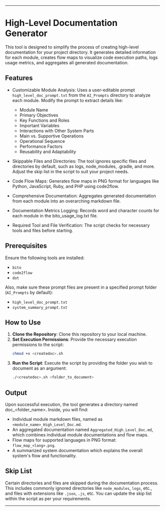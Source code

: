 
---

# High-Level Documentation Generator

This tool is designed to simplify the process of creating high-level documentation for your project directory. It generates detailed information for each module, creates flow maps to visualize code execution paths, logs usage metrics, and aggregates all generated documentation.

## Features

- Customizable Module Analysis: Uses a user-editable prompt `high_level_doc_prompt.txt` from the `AI_Prompts` directory to analyze each module. Modify the prompt to extract details like:
   - Module Name
   - Primary Objectives
   - Key Functions and Roles
   - Important Variables
   - Interactions with Other System Parts
   - Main vs. Supportive Operations
   - Operational Sequence
   - Performance Factors
   - Reusability and Adaptability
- Skippable Files and Directories: The tool ignores specific files and directories by default, such as logs, node_modules, .gradle, and more. Adjust the skip list in the script to suit your project needs.

- Code Flow Maps: Generates flow maps in PNG format for languages like Python, JavaScript, Ruby, and PHP using code2flow.

- Comprehensive Documentation: Aggregates generated documentation from each module into an overarching markdown file.

- Documentation Metrics Logging: Records word and character counts for each module in the bito_usage_log.txt file.

- Required Tool and File Verification: The script checks for necessary tools and files before starting.

## Prerequisites

Ensure the following tools are installed:

- `bito`
- `code2flow`
- `dot`

Also, make sure these prompt files are present in a specified prompt folder (`AI_Prompts` by default):

- `high_level_doc_prompt.txt`
- `system_summary_prompt.txt`

## How to Use

1. **Clone the Repository**: Clone this repository to your local machine.
2. **Set Execution Permissions**: Provide the necessary execution permissions to the script:
   ```bash
   chmod +x <createdoc>.sh
   ```
3. **Run the Script**: Execute the script by providing the folder you wish to document as an argument:
   ```bash
   ./<createdoc>.sh <folder_to_document>
   ```

## Output

Upon successful execution, the tool generates a directory named doc_<folder_name>. Inside, you will find:

- Individual module markdown files, named as `<module_name>_High_Level_Doc.md`.
- An aggregated documentation named `Aggregated_High_Level_Doc.md`, which combines individual module documentations and flow maps.
- Flow maps for supported languages in PNG format: `flow_map_<lang>.png`.
- A summarized system documentation which explains the overall system's flow and functionality.

## Skip List

Certain directories and files are skipped during the documentation process. This includes commonly ignored directories like `node_modules`, `logs`, etc., and files with extensions like `.json`, `.js`, etc. You can update the skip list within the script as per your requirements.

---
